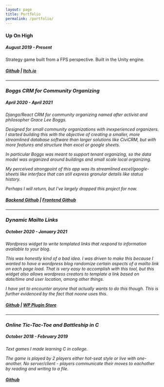 ```yaml
---
layout: page
title: Portfolio
permalink: /portfolio/
---
```

### Up On High
##### <em>August 2019 - Present</em>
Strategy game built from a FPS perspective. Built in the Unity engine.
##### <em>[Github](https://github.com/murrelljenna/first-person-resource-management) | [Itch.io](https://contervo.itch.io/tbd)
---
### Boggs CRM for Community Organizing
##### <em>April 2020 - April 2021</em>
Django/React CRM for community organizing named after activist and philosopher Grace Lee Boggs.

Designed for small community organizations with inexperienced organizers. I started building this with the objective of creating a smaller, more streamlined database software than larger solutions like CiviCRM, but with more features and structure than excel or google sheets.

In particular Boggs was meant to support tenant organizing, so the data model was organized around buildings and small scale local organizing.

My perceived strongpoint of this app was its streamlined excel/google-sheets like interface that can still express granular details like status history.

Perhaps I will return, but I've largely dropped this project for now.
##### <em>[Backend Github](https://github.com/murrelljenna/boggs) | [Frontend Github](https://github.com/murrelljenna/boggs.js)
---
### Dynamic Mailto Links
##### <em>October 2020 - January 2021</em>
Wordpress widget to write templated links that respond to information available to your blog.

This was honestly kind of a bad idea. I was driven to make this because I wanted to have a wordpress blog randomize certain aspects of a mailto link on each page load. That is very easy to accomplish with this tool, but this widget also allows wordpress creators to template a link based on date/time and user location, among other things. 

I have yet to encounter anyone that actually wants to do this though. This is further evidenced by the fact that noone uses this.
##### <em>[Github](https://github.com/murrelljenna/dyn-mailto) | [WP Plugin Store](https://en-ca.wordpress.org/plugins/dynamic-mailto/)
---
### Online Tic-Tac-Toe and Battleship in C
##### <em>October 2018 - February 2019</em>
Text games I made learning C in college.

The game is played by 2 players either hot-seat style or live with one-another. No server/client - players communicate their moves to eachother by reading and writing to a file.
##### <em>[Github](https://github.com/murrelljenna/c-text-games)</em>

